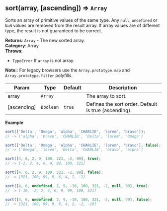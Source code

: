 <a name="sort"></a>

## sort(array, [ascending]) ⇒ <code>Array</code>
Sorts an array of primitive values of the same type.
Any `null`, `undefined` or `NaN` values are removed from the result array.
If array values are of different type, the result is not guaranteed to be correct.

**Returns**: <code>Array</code> - The new sorted array.  
**Category**: Array  
**Throws**:

- <code>TypeError</code> If `array` is not array.

**Note:**: For legacy browsers use the `Array.prototype.map` and `Array.prototype.filter` polyfills.  

| Param | Type | Default | Description |
| --- | --- | --- | --- |
| array | <code>Array</code> |  | The array to sort. |
| [ascending] | <code>Boolean</code> | <code>true</code> | Defines the sort order. Default is true (ascending). |

**Example**  
```js
sort(['Delta', 'Omega', 'alpha', 'CHARLIE', 'lorem', 'bravo']);
// -> ['alpha', 'bravo', 'CHARLIE', 'Delta', 'lorem', 'Omega']

sort(['Delta', 'Omega', 'alpha', 'CHARLIE', 'lorem', 'bravo'], false);
// -> ['Omega', 'lorem', 'Delta', 'CHARLIE', 'bravo', 'alpha']

sort([4, 6, 2, 9, 100, 321, -2, 99], true);
// -> [-2, 2, 4, 6, 9, 99, 100, 321]

sort([4, 6, 2, 9, 100, 321, -2, 99], false);
// -> [321, 100, 99, 9, 6, 4, 2, -2]

sort([4, 6, undefined, 2, 9, -10, 100, 321, -2, null, 99], true);
// -> [-10, -2, 2, 4, 6, 9, 99, 100, 321]

sort([4, 6, undefined, 2, 9, -10, 100, 321, -2, null, 99], false);
// -> [321, 100, 99, 9, 6, 4, 2, -2, -10]
```
